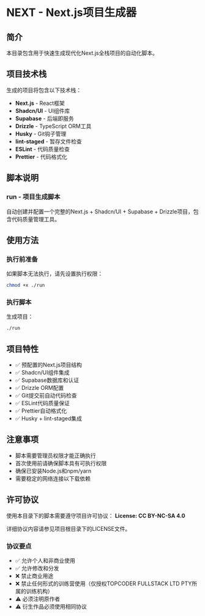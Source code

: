 # NEXT - Next.js项目生成器

## 简介
本目录包含用于快速生成现代化Next.js全栈项目的自动化脚本。

## 项目技术栈
生成的项目将包含以下技术栈：

- **Next.js** - React框架
- **Shadcn/UI** - UI组件库
- **Supabase** - 后端即服务
- **Drizzle** - TypeScript ORM工具
- **Husky** - Git钩子管理
- **lint-staged** - 暂存文件检查
- **ESLint** - 代码质量检查
- **Prettier** - 代码格式化

## 脚本说明

### run - 项目生成脚本
自动创建并配置一个完整的Next.js + Shadcn/UI + Supabase + Drizzle项目，包含代码质量管理工具。

## 使用方法

### 执行前准备
如果脚本无法执行，请先设置执行权限：
```bash
chmod +x ./run
```

### 执行脚本
生成项目：
```bash
./run
```

## 项目特性
- ✅ 预配置的Next.js项目结构
- ✅ Shadcn/UI组件集成
- ✅ Supabase数据库和认证
- ✅ Drizzle ORM配置
- ✅ Git提交前自动代码检查
- ✅ ESLint代码质量保证
- ✅ Prettier自动格式化
- ✅ Husky + lint-staged集成

## 注意事项
- 脚本需要管理员权限才能正确执行
- 首次使用前请确保脚本具有可执行权限
- 确保已安装Node.js和npm/yarn
- 需要稳定的网络连接以下载依赖

## 许可协议
使用本目录下的脚本需要遵守项目许可协议：
**License: CC BY-NC-SA 4.0**

详细协议内容请参见项目根目录下的LICENSE文件。

### 协议要点
- ✅ 允许个人和非商业使用
- ✅ 允许修改和分发
- ❌ 禁止商业用途
- ❌ 禁止任何形式的训练营使用（仅授权TOPCODER FULLSTACK LTD PTY所属的训练机构）
- ⚠️ 必须注明原作者
- ⚠️ 衍生作品必须使用相同协议